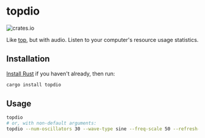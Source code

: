 # topdio

![crates.io](https://img.shields.io/crates/v/topdio.svg)

Like [top](https://man7.org/linux/man-pages/man1/top.1.html), but with audio. Listen to your computer's resource usage statistics.

## Installation

[Install Rust](https://www.rust-lang.org/tools/install) if you haven't already, then run:

```bash
cargo install topdio
```

## Usage

```bash
topdio
# or, with non-default arguments:
topdio --num-oscillators 30 --wave-type sine --freq-scale 50 --refresh-rate 500
```
